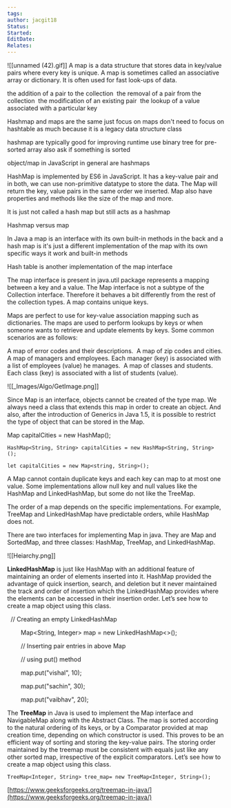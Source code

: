 ```yaml
---
tags: 
author: jacgit18
Status: 
Started: 
EditDate: 
Relates:
---
```

![[unnamed (42).gif]]
A map is a data structure that stores data in key/value pairs where every key is unique. A map is sometimes called an associative array or dictionary. It is often used for fast look-ups of data. 

the addition of a pair to the collection 
the removal of a pair from the collection 
the modification of an existing pair 
the lookup of a value associated with a particular key 


Hashmap and maps are the same just focus on maps don't need to focus on hashtable as much because it is a legacy data structure class 

hashmap are typically good for improving runtime use binary tree for pre-sorted array also ask if something is sorted  

object/map in JavaScript in general are hashmaps 

HashMap is implemented by ES6 in JavaScript. It has a key-value pair and in both, we can use non-primitive datatype to store the data. The Map will return the key, value pairs in the same order we inserted. Map also have properties and methods like the size of the map and more. 

It is just not called a hash map but still acts as a hashmap 




Hashmap versus map

In Java a map is an interface with its own built-in methods in the back and a hash map is it's just a different implementation of the map with its own specific ways it work and built-in methods

Hash table is another implementation of the map interface




The map interface is present in java.util package represents a mapping between a key and a value. The Map interface is not a subtype of the Collection interface. Therefore it behaves a bit differently from the rest of the collection types. A map contains unique keys. 

Maps are perfect to use for key-value association mapping such as dictionaries. The maps are used to perform lookups by keys or when someone wants to retrieve and update elements by keys. Some common scenarios are as follows:  

A map of error codes and their descriptions. 
A map of zip codes and cities. 
A map of managers and employees. Each manager (key) is associated with a list of employees (value) he manages. 
A map of classes and students. Each class (key) is associated with a list of students (value).

![[_Images/Algo/GetImage.png]]

Since Map is an interface, objects cannot be created of the type map. We always need a class that extends this map in order to create an object. And also, after the introduction of Generics in Java 1.5, it is possible to restrict the type of object that can be stored in the Map.  

Map capitalCities = new HashMap();  

	HashMap<String, String> capitalCities = new HashMap<String, String>(); 

	let capitalCities = new Map<string, String>(); 

A Map cannot contain duplicate keys and each key can map to at most one value. Some implementations allow null key and null values like the HashMap and LinkedHashMap, but some do not like the TreeMap. 

The order of a map depends on the specific implementations. For example, TreeMap and LinkedHashMap have predictable orders, while HashMap does not. 

There are two interfaces for implementing Map in java. They are Map and SortedMap, and three classes: HashMap, TreeMap, and LinkedHashMap.

![[Heiarchy.png]]


**LinkedHashMap** is just like HashMap with an additional feature of maintaining an order of elements inserted into it. HashMap provided the advantage of quick insertion, search, and deletion but it never maintained the track and order of insertion which the LinkedHashMap provides where the elements can be accessed in their insertion order. Let’s see how to create a map object using this class. 

  // Creating an empty LinkedHashMap 

        Map<String, Integer> map = new LinkedHashMap<>(); 

        // Inserting pair entries in above Map 

        // using put() method 

        map.put("vishal", 10); 

        map.put("sachin", 30); 

        map.put("vaibhav", 20); 

The **TreeMap** in Java is used to implement the Map interface and NavigableMap along with the Abstract Class. The map is sorted according to the natural ordering of its keys, or by a Comparator provided at map creation time, depending on which constructor is used. This proves to be an efficient way of sorting and storing the key-value pairs. The storing order maintained by the treemap must be consistent with equals just like any other sorted map, irrespective of the explicit comparators. Let’s see how to create a map object using this class. 

	TreeMap<Integer, String> tree_map= new TreeMap<Integer, String>(); 

[https://www.geeksforgeeks.org/treemap-in-java/](https://www.geeksforgeeks.org/treemap-in-java/)